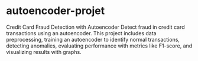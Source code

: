 # autoencoder-projet
 Credit Card Fraud Detection with Autoencoder  Detect fraud in credit card transactions using an autoencoder. This project includes data preprocessing, training an autoencoder to identify normal transactions, detecting anomalies, evaluating performance with metrics like F1-score, and visualizing results with graphs.
